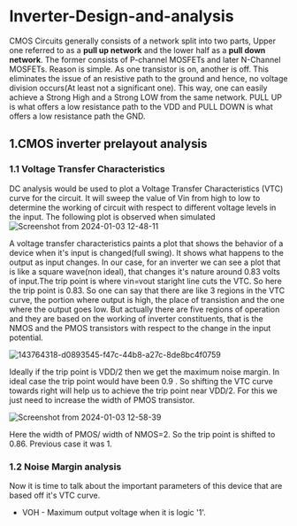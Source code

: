 # Inverter-Design-and-analysis
CMOS Circuits generally consists of a network split into two parts, Upper one referred to as a **pull up network** and the lower half as a **pull down network**. The former consists of P-channel MOSFETs and later N-Channel MOSFETs. Reason is simple. As one transistor is on, another is off. This eliminates the issue of an resistive path to the ground and hence, no voltage division occurs(At least not a significant one). This way, one can easily achieve a Strong High and a Strong LOW from the same network. PULL UP is what offers a low resistance path to the VDD and PULL DOWN is what offers a low resistance path the GND.

## 1.CMOS inverter prelayout analysis
### 1.1 Voltage Transfer Characteristics
DC analysis would be used to plot a Voltage Transfer Characteristics (VTC) curve for the circuit. It will sweep the value of Vin from high to low to determine the working of circuit with respect to different voltage levels in the input. The following plot is observed when simulated 
![Screenshot from 2024-01-03 12-48-11](https://github.com/K-shejuti/Inverter-Design-and-analysis/assets/152790020/c8b1eaae-658a-4ec0-9266-b37eb04ce82b)

A voltage transfer characteristics paints a plot that shows the behavior of a device when it's input is changed(full swing). It shows what happens to the output as input changes. In our case, for an inverter we can see a plot that is like a square wave(non ideal), that changes it's nature around 0.83 volts of input.The trip point is where vin=vout staright line cuts the VTC. So here the trip point is 0.83. So one can say that there are like 3 regions in the VTC curve, the portion where output is high, the place of transistion and the one where the output goes low. But actually there are five regions of operation and they are based on the working of inverter constituents, that is the NMOS and the PMOS transistors with respect to the change in the input potential.

![143764318-d0893545-f47c-44b8-a27c-8de8bc4f0759](https://github.com/K-shejuti/Inverter-Design-and-analysis/assets/152790020/4686bf1c-2d64-4fde-ad4a-d69af84029f1)

Ideally if the trip point is VDD/2 then we get the maximum noise margin. In ideal case the trip point would have been 0.9 . So shifting the VTC curve towards right will help us to achieve the trip point near VDD/2. For this we just need to increase the width of PMOS transistor.

![Screenshot from 2024-01-03 12-58-39](https://github.com/K-shejuti/Inverter-Design-and-analysis/assets/152790020/37980946-dfa7-4a99-8c5c-239861ebb45c)

Here the width of PMOS/ width of NMOS=2. So the trip point is shifted to 0.86. Previous case it was 1.
### 1.2 Noise Margin analysis

Now it is time to talk about the important parameters of this device that are based off it's VTC curve. 
- VOH - Maximum output voltage when it is logic '1'.






